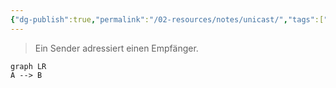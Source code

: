 ```yaml
---
{"dg-publish":true,"permalink":"/02-resources/notes/unicast/","tags":["netzwerk"],"noteIcon":"","updated":"2025-07-12T13:31:41.000+02:00"}
---
```


> Ein Sender adressiert einen Empfänger. 

```mermaid
graph LR
A --> B
```

